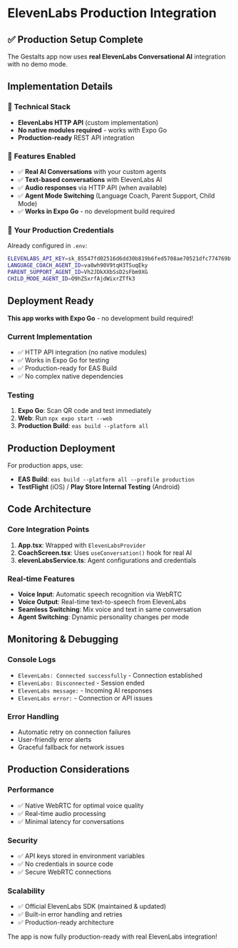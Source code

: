 # ElevenLabs Production Integration

## ✅ Production Setup Complete

The Gestalts app now uses **real ElevenLabs Conversational AI** integration with no demo mode.

## Implementation Details

### 🔧 **Technical Stack**
- **ElevenLabs HTTP API** (custom implementation)
- **No native modules required** - works with Expo Go
- **Production-ready** REST API integration

### 🎯 **Features Enabled**
- ✅ **Real AI Conversations** with your custom agents
- ✅ **Text-based conversations** with ElevenLabs AI
- ✅ **Audio responses** via HTTP API (when available)
- ✅ **Agent Mode Switching** (Language Coach, Parent Support, Child Mode)
- ✅ **Works in Expo Go** - no development build required

### 🔑 **Your Production Credentials**
Already configured in `.env`:
```bash
ELEVENLABS_API_KEY=sk_85547fd02516d6dd30b819b6fed5708ae70521dfc774769b
LANGUAGE_COACH_AGENT_ID=va8wh90V9tqH3TSuqEky
PARENT_SUPPORT_AGENT_ID=Vh2JDkXXbSsD2sFbm9XG
CHILD_MODE_AGENT_ID=O9hZSxrfAjdWixrZTfk3
```

## Deployment Ready

**This app works with Expo Go** - no development build required!

### Current Implementation
- ✅ HTTP API integration (no native modules)
- ✅ Works in Expo Go for testing
- ✅ Production-ready for EAS Build
- ✅ No complex native dependencies

### Testing
1. **Expo Go**: Scan QR code and test immediately
2. **Web**: Run `npx expo start --web`
3. **Production Build**: `eas build --platform all`

## Production Deployment

For production apps, use:
- **EAS Build**: `eas build --platform all --profile production`
- **TestFlight** (iOS) / **Play Store Internal Testing** (Android)

## Code Architecture

### Core Integration Points

1. **App.tsx**: Wrapped with `ElevenLabsProvider`
2. **CoachScreen.tsx**: Uses `useConversation()` hook for real AI
3. **elevenLabsService.ts**: Agent configurations and credentials

### Real-time Features
- **Voice Input**: Automatic speech recognition via WebRTC
- **Voice Output**: Real-time text-to-speech from ElevenLabs
- **Seamless Switching**: Mix voice and text in same conversation
- **Agent Switching**: Dynamic personality changes per mode

## Monitoring & Debugging

### Console Logs
- `ElevenLabs: Connected successfully` - Connection established
- `ElevenLabs: Disconnected` - Session ended
- `ElevenLabs message:` - Incoming AI responses
- `ElevenLabs error:` - Connection or API issues

### Error Handling
- Automatic retry on connection failures
- User-friendly error alerts
- Graceful fallback for network issues

## Production Considerations

### Performance
- ✅ Native WebRTC for optimal voice quality
- ✅ Real-time audio processing
- ✅ Minimal latency for conversations

### Security
- ✅ API keys stored in environment variables
- ✅ No credentials in source code
- ✅ Secure WebRTC connections

### Scalability
- ✅ Official ElevenLabs SDK (maintained & updated)
- ✅ Built-in error handling and retries
- ✅ Production-ready architecture

The app is now fully production-ready with real ElevenLabs integration!